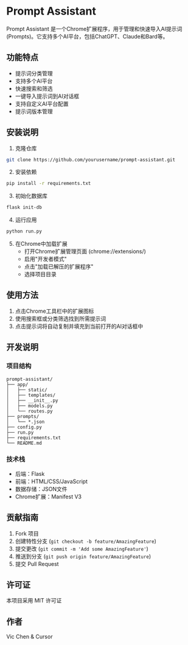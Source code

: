 # Prompt Assistant

Prompt Assistant 是一个Chrome扩展程序，用于管理和快速导入AI提示词(Prompts)。它支持多个AI平台，包括ChatGPT、Claude和Bard等。

## 功能特点

- 提示词分类管理
- 支持多个AI平台
- 快速搜索和筛选
- 一键导入提示词到AI对话框
- 支持自定义AI平台配置
- 提示词版本管理

## 安装说明

1. 克隆仓库

```bash
git clone https://github.com/yourusername/prompt-assistant.git
```

2. 安装依赖

```bash
pip install -r requirements.txt
```

3. 初始化数据库

```bash
flask init-db
```

4. 运行应用

```bash
python run.py
```

5. 在Chrome中加载扩展
   - 打开Chrome扩展管理页面 (chrome://extensions/)
   - 启用"开发者模式"
   - 点击"加载已解压的扩展程序"
   - 选择项目目录

## 使用方法

1. 点击Chrome工具栏中的扩展图标
2. 使用搜索框或分类筛选找到所需提示词
3. 点击提示词将自动复制并填充到当前打开的AI对话框中

## 开发说明

### 项目结构
```
prompt-assistant/
├── app/
│   ├── static/
│   ├── templates/
│   ├── __init__.py
│   ├── models.py
│   └── routes.py
├── prompts/
│   └── *.json
├── config.py
├── run.py
├── requirements.txt
└── README.md
```

### 技术栈

- 后端：Flask
- 前端：HTML/CSS/JavaScript
- 数据存储：JSON文件
- Chrome扩展：Manifest V3

## 贡献指南

1. Fork 项目
2. 创建特性分支 (`git checkout -b feature/AmazingFeature`)
3. 提交更改 (`git commit -m 'Add some AmazingFeature'`)
4. 推送到分支 (`git push origin feature/AmazingFeature`)
5. 提交 Pull Request

## 许可证

本项目采用 MIT 许可证 

## 作者

Vic Chen & Cursor